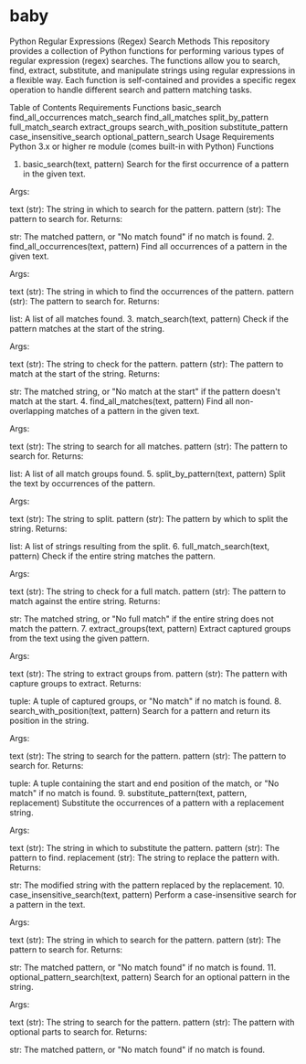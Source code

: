 # baby

Python Regular Expressions (Regex) Search Methods
This repository provides a collection of Python functions for performing various types of regular expression (regex) searches. The functions allow you to search, find, extract, substitute, and manipulate strings using regular expressions in a flexible way. Each function is self-contained and provides a specific regex operation to handle different search and pattern matching tasks.

Table of Contents
Requirements
Functions
basic_search
find_all_occurrences
match_search
find_all_matches
split_by_pattern
full_match_search
extract_groups
search_with_position
substitute_pattern
case_insensitive_search
optional_pattern_search
Usage
Requirements
Python 3.x or higher
re module (comes built-in with Python)
Functions
1. basic_search(text, pattern)
Search for the first occurrence of a pattern in the given text.

Args:

text (str): The string in which to search for the pattern.
pattern (str): The pattern to search for.
Returns:

str: The matched pattern, or "No match found" if no match is found.
2. find_all_occurrences(text, pattern)
Find all occurrences of a pattern in the given text.

Args:

text (str): The string in which to find the occurrences of the pattern.
pattern (str): The pattern to search for.
Returns:

list: A list of all matches found.
3. match_search(text, pattern)
Check if the pattern matches at the start of the string.

Args:

text (str): The string to check for the pattern.
pattern (str): The pattern to match at the start of the string.
Returns:

str: The matched string, or "No match at the start" if the pattern doesn't match at the start.
4. find_all_matches(text, pattern)
Find all non-overlapping matches of a pattern in the given text.

Args:

text (str): The string to search for all matches.
pattern (str): The pattern to search for.
Returns:

list: A list of all match groups found.
5. split_by_pattern(text, pattern)
Split the text by occurrences of the pattern.

Args:

text (str): The string to split.
pattern (str): The pattern by which to split the string.
Returns:

list: A list of strings resulting from the split.
6. full_match_search(text, pattern)
Check if the entire string matches the pattern.

Args:

text (str): The string to check for a full match.
pattern (str): The pattern to match against the entire string.
Returns:

str: The matched string, or "No full match" if the entire string does not match the pattern.
7. extract_groups(text, pattern)
Extract captured groups from the text using the given pattern.

Args:

text (str): The string to extract groups from.
pattern (str): The pattern with capture groups to extract.
Returns:

tuple: A tuple of captured groups, or "No match" if no match is found.
8. search_with_position(text, pattern)
Search for a pattern and return its position in the string.

Args:

text (str): The string to search for the pattern.
pattern (str): The pattern to search for.
Returns:

tuple: A tuple containing the start and end position of the match, or "No match" if no match is found.
9. substitute_pattern(text, pattern, replacement)
Substitute the occurrences of a pattern with a replacement string.

Args:

text (str): The string in which to substitute the pattern.
pattern (str): The pattern to find.
replacement (str): The string to replace the pattern with.
Returns:

str: The modified string with the pattern replaced by the replacement.
10. case_insensitive_search(text, pattern)
Perform a case-insensitive search for a pattern in the text.

Args:

text (str): The string in which to search for the pattern.
pattern (str): The pattern to search for.
Returns:

str: The matched pattern, or "No match found" if no match is found.
11. optional_pattern_search(text, pattern)
Search for an optional pattern in the string.

Args:

text (str): The string to search for the pattern.
pattern (str): The pattern with optional parts to search for.
Returns:

str: The matched pattern, or "No match found" if no match is found.